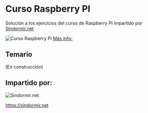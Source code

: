 # Curso Raspberry PI
Solución a los ejercicios del curso de Raspberry Pi impartido por [Sindormir.net](https://sindormir.net)

![Curso Raspberry Pi](https://sindormir.net/sites/sindormir.net/files/cursos/curso-raspberrypi-texto-portada-dch.png.jpg)
[Más info: ](http://)

## Temario
(En construcción)

## Impartido por: 

![Sindormir.net](https://sindormir.net/sites/sindormir.net/files/logo-sindormir-transparente-ajustado.png)

https://sindormir.net
